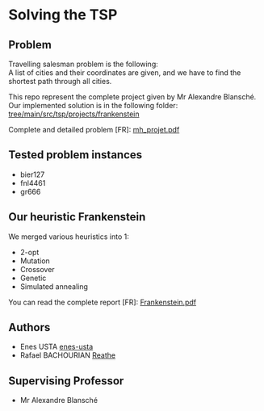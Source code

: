 # Solving the TSP
## Problem
Travelling salesman problem is the following:  
A list of cities and their coordinates are given, and we have to find the shortest path through all cities.  

This repo represent the complete project given by Mr Alexandre Blansché.
Our implemented solution is in the following folder: [tree/main/src/tsp/projects/frankenstein](tree/main/src/tsp/projects/frankenstein)

Complete and detailed problem [FR]: [mh_projet.pdf](mh_projet.pdf)

## Tested problem instances
- bier127
- fnl4461
- gr666

## Our heuristic Frankenstein
We merged various heuristics into 1:
- 2-opt
- Mutation
- Crossover
- Genetic
- Simulated annealing

You can read the complete report [FR]: [Frankenstein.pdf](Frankenstein.pdf)

## Authors
- Enes USTA [enes-usta](https://github.com/enes-usta)
- Rafael BACHOURIAN [Reathe](https://github.com/Reathe)

## Supervising Professor
- Mr Alexandre Blansché
